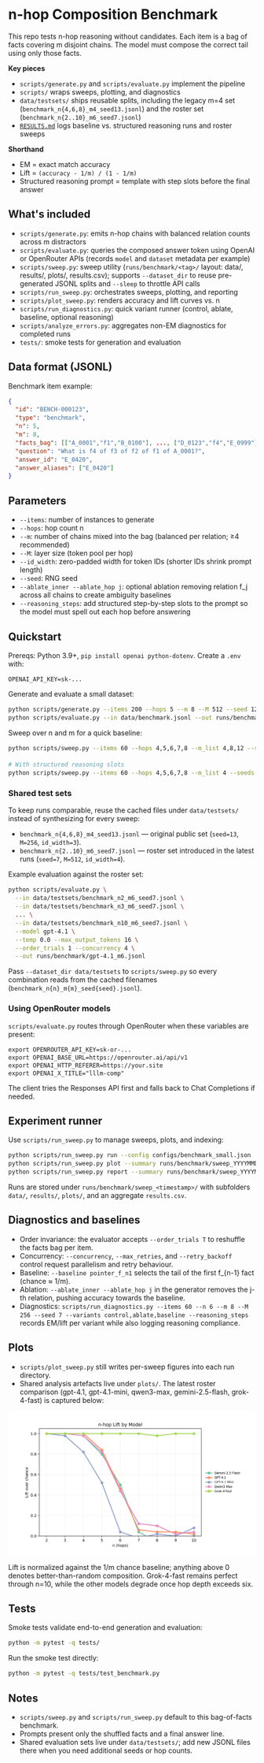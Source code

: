 # n-hop Composition Benchmark

This repo tests n-hop reasoning without candidates. Each item is a bag of facts covering m disjoint chains. The model must compose the correct tail using only those facts.

**Key pieces**
- `scripts/generate.py` and `scripts/evaluate.py` implement the pipeline
- `scripts/` wraps sweeps, plotting, and diagnostics
- `data/testsets/` ships reusable splits, including the legacy m=4 set (`benchmark_n{4,6,8}_m4_seed13.jsonl`) and the roster set (`benchmark_n{2..10}_m6_seed7.jsonl`)
- [`RESULTS.md`](RESULTS.md) logs baseline vs. structured reasoning runs and roster sweeps

**Shorthand**
- EM = exact match accuracy
- Lift = `(accuracy - 1/m) / (1 - 1/m)`
- Structured reasoning prompt = template with step slots before the final answer

## What's included

- `scripts/generate.py`: emits n-hop chains with balanced relation counts across m distractors
- `scripts/evaluate.py`: queries the composed answer token using OpenAI or OpenRouter APIs (records `model` and `dataset` metadata per example)
- `scripts/sweep.py`: sweep utility (`runs/benchmark/<tag>/` layout: data/, results/, plots/, results.csv); supports `--dataset_dir` to reuse pre-generated JSONL splits and `--sleep` to throttle API calls
- `scripts/run_sweep.py`: orchestrates sweeps, plotting, and reporting
- `scripts/plot_sweep.py`: renders accuracy and lift curves vs. n
- `scripts/run_diagnostics.py`: quick variant runner (control, ablate, baseline, optional reasoning)
- `scripts/analyze_errors.py`: aggregates non-EM diagnostics for completed runs
- `tests/`: smoke tests for generation and evaluation

## Data format (JSONL)

Benchmark item example:
```json
{
  "id": "BENCH-000123",
  "type": "benchmark",
  "n": 5,
  "m": 8,
  "facts_bag": [["A_0001","f1","B_0100"], ..., ["D_0123","f4","E_0999"]],
  "question": "What is f4 of f3 of f2 of f1 of A_0001?",
  "answer_id": "E_0420",
  "answer_aliases": ["E_0420"]
}
```

## Parameters

- `--items`: number of instances to generate
- `--hops`: hop count n
- `--m`: number of chains mixed into the bag (balanced per relation; ≥4 recommended)
- `--M`: layer size (token pool per hop)
- `--id_width`: zero-padded width for token IDs (shorter IDs shrink prompt length)
- `--seed`: RNG seed
- `--ablate_inner --ablate_hop j`: optional ablation removing relation f_j across all chains to create ambiguity baselines
- `--reasoning_steps`: add structured step-by-step slots to the prompt so the model must spell out each hop before answering

## Quickstart

Prereqs: Python 3.9+, `pip install openai python-dotenv`. Create a `.env` with:
```
OPENAI_API_KEY=sk-...
```

Generate and evaluate a small dataset:
```bash
python scripts/generate.py --items 200 --hops 5 --m 8 --M 512 --seed 123 --out data/benchmark.jsonl
python scripts/evaluate.py --in data/benchmark.jsonl --out runs/benchmark_run.jsonl --model gpt-4.1-mini --temp 0.0 --max_output_tokens 16 | tee runs/benchmark_run.log
```

Sweep over n and m for a quick baseline:
```bash
python scripts/sweep.py --items 60 --hops 4,5,6,7,8 --m_list 4,8,12 --seeds 7,13

# With structured reasoning slots
python scripts/sweep.py --items 60 --hops 4,5,6,7,8 --m_list 4 --seeds 13,27 --reasoning_steps --max_output_tokens 64
```

### Shared test sets

To keep runs comparable, reuse the cached files under `data/testsets/` instead of synthesizing for every sweep:

- `benchmark_n{4,6,8}_m4_seed13.jsonl` — original public set (`seed=13`, `M=256`, `id_width=3`).
- `benchmark_n{2..10}_m6_seed7.jsonl` — roster set introduced in the latest runs (`seed=7`, `M=512`, `id_width=4`).

Example evaluation against the roster set:

```bash
python scripts/evaluate.py \
  --in data/testsets/benchmark_n2_m6_seed7.jsonl \
  --in data/testsets/benchmark_n3_m6_seed7.jsonl \
  ... \
  --in data/testsets/benchmark_n10_m6_seed7.jsonl \
  --model gpt-4.1 \
  --temp 0.0 --max_output_tokens 16 \
  --order_trials 1 --concurrency 4 \
  --out runs/benchmark/gpt-4.1_m6.jsonl
```

Pass `--dataset_dir data/testsets` to `scripts/sweep.py` so every combination reads from the cached filenames (`benchmark_n{n}_m{m}_seed{seed}.jsonl`).

### Using OpenRouter models

`scripts/evaluate.py` routes through OpenRouter when these variables are present:

```
export OPENROUTER_API_KEY=sk-or-...
export OPENAI_BASE_URL=https://openrouter.ai/api/v1
export OPENAI_HTTP_REFERER=https://your.site
export OPENAI_X_TITLE="lllm-comp"
```

The client tries the Responses API first and falls back to Chat Completions if needed.

## Experiment runner

Use `scripts/run_sweep.py` to manage sweeps, plots, and indexing:
```bash
python scripts/run_sweep.py run --config configs/benchmark_small.json
python scripts/run_sweep.py plot --summary runs/benchmark/sweep_YYYYMMDD_HHMMSS/results.csv --outdir runs/benchmark/sweep_YYYYMMDD_HHMMSS/plots --label gpt-4.1-mini
python scripts/run_sweep.py report --summary runs/benchmark/sweep_YYYYMMDD_HHMMSS/results.csv
```

Runs are stored under `runs/benchmark/sweep_<timestamp>/` with subfolders `data/`, `results/`, `plots/`, and an aggregate `results.csv`.

## Diagnostics and baselines

- Order invariance: the evaluator accepts `--order_trials T` to reshuffle the facts bag per item.
- Concurrency: `--concurrency`, `--max_retries`, and `--retry_backoff` control request parallelism and retry behaviour.
- Baseline: `--baseline pointer_f_n1` selects the tail of the first f_{n-1} fact (chance ≈ 1/m).
- Ablation: `--ablate_inner --ablate_hop j` in the generator removes the j-th relation, pushing accuracy towards the baseline.
- Diagnostics: `scripts/run_diagnostics.py --items 60 --n 6 --m 8 --M 256 --seed 7 --variants control,ablate,baseline --reasoning_steps` records EM/lift per variant while also logging reasoning compliance.

## Plots

- `scripts/plot_sweep.py` still writes per-sweep figures into each run directory.
- Shared analysis artefacts live under `plots/`. The latest roster comparison (gpt-4.1, gpt-4.1-mini, qwen3-max, gemini-2.5-flash, grok-4-fast) is captured below:

![Lift by model across n=2–10](plots/lift_by_model.png)

Lift is normalized against the 1/m chance baseline; anything above 0 denotes better-than-random composition. Grok-4-fast remains perfect through n=10, while the other models degrade once hop depth exceeds six.

## Tests

Smoke tests validate end-to-end generation and evaluation:
```bash
python -m pytest -q tests/
```

Run the smoke test directly:
```bash
python -m pytest -q tests/test_benchmark.py
```

## Notes

- `scripts/sweep.py` and `scripts/run_sweep.py` default to this bag-of-facts benchmark.
- Prompts present only the shuffled facts and a final answer line.
- Shared evaluation sets live under `data/testsets/`; add new JSONL files there when you need additional seeds or hop counts.

